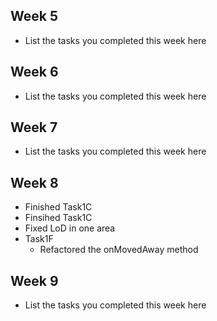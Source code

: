 ## Week 5

- List the tasks you completed this week here

## Week 6

- List the tasks you completed this week here

## Week 7

- List the tasks you completed this week here

## Week 8

- Finished Task1C
- Finsihed Task1C
- Fixed LoD in one area
- Task1F 
    - Refactored the onMovedAway method

## Week 9

- List the tasks you completed this week here
